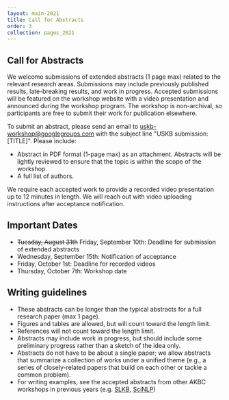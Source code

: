 ```yaml
---
layout: main-2021
title: Call for Abstracts
order: 3
collection: pages_2021
---
```


## Call for Abstracts


We welcome submissions of extended abstracts (1 page max) related to the relevant research areas. Submissions may include previously published results, late-breaking results, and work in progress. Accepted submissions will be featured on the workshop website with a video presentation and announced during the workshop program. The workshop is non-archival, so participants are free to submit their work for publication elsewhere.


To submit an abstract, please send an email to [uskb-workshop@googlegroups.com](mailto:uskb-workshop@googlegroups.com) with the subject line "USKB submission: [TITLE]". Please include:

- Abstract in PDF format (1-page max) as an attachment. Abstracts will be lightly reviewed to ensure that the topic is within the scope of the workshop.
- A full list of authors.

We require each accepted work to provide a recorded video presentation up to 12 minutes in length. We will reach out with video uploading instructions after acceptance notification.


## Important Dates


- ~~Tuesday, August 31th~~ Friday, September 10th:	Deadline for submission of extended abstracts
- Wednesday, September 15th:  Notification of acceptance
- Friday, October 1st:        Deadline for recorded videos
- Thursday, October 7th:  Workshop date


## Writing guidelines

- These abstracts can be longer than the typical abstracts for a full research paper (max 1 page).
- Figures and tables are allowed, but will count toward the length limit.
- References will not count toward the length limit.
- Abstracts may include work in progress, but should include some preliminary progress rather than a sketch of the idea only.
- Abstracts do not have to be about a single paper; we allow abstracts that summarize a collection of works under a unified theme (e.g., a series of closely-related papers that build on each other or tackle a common problem). 
- For writing examples, see the accepted abstracts from other AKBC workshops in previous years (e.g. [SLKB](https://sites.google.com/view/akbc-sci/home#h.p_gSgV1fypJAMf), [SciNLP](https://scinlp.org/#poster-sessions))

